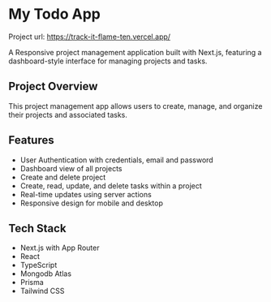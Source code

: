 # My Todo App

Project url: https://track-it-flame-ten.vercel.app/

A Responsive project management application built with Next.js, featuring a dashboard-style interface for managing projects and tasks.

## Project Overview

This project management app allows users to create, manage, and organize their projects and associated tasks.

## Features

- User Authentication with credentials, email and password
- Dashboard view of all projects
- Create and delete project
- Create, read, update, and delete tasks within a project
- Real-time updates using server actions
- Responsive design for mobile and desktop

## Tech Stack

- Next.js with App Router
- React
- TypeScript
- Mongodb Atlas
- Prisma
- Tailwind CSS